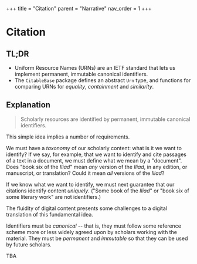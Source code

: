 +++
title = "Citation"
parent = "Narrative"
nav_order = 1
+++

# Citation


## TL;DR

- Uniform Resource Names (URNs) are an IETF standard that lets us implement permanent, immutable canonical identifiers.
- The `CitableBase` package defines an abstract `Urn` type, and functions for comparing URNs for *equality*, *containment* and *similarity*.

## Explanation 

> Scholarly resources are identified by permanent, immutable canonical identifiers.

This simple idea implies a number of requirements.

We must have a *taxonomy* of our scholarly content: what is it we want to identify?  If we say, for example, that we want to identify and cite passages of a text in a document, we must define what we mean by a "document". Does "book six of the *Iliad*" mean *any* version of the *Iliad*, in any edition, or manuscript, or translation?  Could it mean *all* versions of the *Iliad*? 

If we know what we want to identify, we must next guarantee that our citations identify content *uniquely*.  ("Some book of the *Iliad*" or "book six of some literary work" are  not identifiers.)




The fluidity of digital content presents some challenges to a digital translation of this fundamental idea.  




Identifiers must be *canonical* -- that is, they must follow some reference scheme more or less widely agreed upon by scholars working with the material.  They must be *permanent* and *immutable* so that they can be used by future scholars.  



TBA
